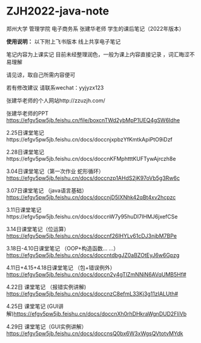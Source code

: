 # ZJH2022-java-note
郑州大学 管理学院 电子商务系 张建华老师  学生的课后笔记（2022年版本）

**使用说明：**
以下附上飞书版本 线上共享电子笔记

笔记内容为上课实记 目前未经整理润色，一般为课上内容直接记录 ，词汇晦涩不易理解 

请见谅，取自己所需内容便可

若有修改建议 请联系wechat：yyjyzx123

张建华老师的个人网站http://zzuzjh.com/

张建华老师的PPT https://efgv5pw5jb.feishu.cn/file/boxcnTWd2ybMpP1UEQ4gSW6Idhe

2.25日课堂笔记https://efgv5pw5jb.feishu.cn/docs/doccnjxpbzYfKmtkApiPtO9iDzf

2.28日课堂笔记https://efgv5pw5jb.feishu.cn/docs/doccnKFMphtttKUFTywAjrczh8e

3.04日课堂笔记（第一次作业 蛇形循环）https://efgv5pw5jb.feishu.cn/docs/doccnzp1AHdS2jK97oVb5g3Rw6c

3.07日课堂笔记 （java语言基础）https://efgv5pw5jb.feishu.cn/docs/doccnjD5IXNhk42qBt4xv2hcpzc

3.11日课堂笔记https://efgv5pw5jb.feishu.cn/docs/doccnW7y95huDI7IHMJ6jxefCSe

3.14日课堂笔记（位运算）https://efgv5pw5jb.feishu.cn/docs/doccnf26lHYLv61cDJ3njbM7BPe

3.18日-4.10日课堂笔记 （OOP+构造函数... ...）https://efgv5pw5jb.feishu.cn/docs/doccntdbgJZ0aBZOtEyJ6w6Gpzg

4.11日+4.15+4.18日课堂笔记 （包+错误例外）https://efgv5pw5jb.feishu.cn/docs/doccn2y4gTlZmNNiN6AVqUMB5Hf#

4.22日 课堂笔记 （报错实例讲解) https://efgv5pw5jb.feishu.cn/docs/doccnzC8efmL33Kj3g11zIALUth#

4.25日 课堂笔记 (GUI讲解)https://efgv5pw5jb.feishu.cn/docs/doccnXh0rhDHkraWgnDUD2FliVb

4.29日 课堂笔记（GUI实例讲解）https://efgv5pw5jb.feishu.cn/docs/doccnsQ0bx6W3xWgsQVtotvMYdk

